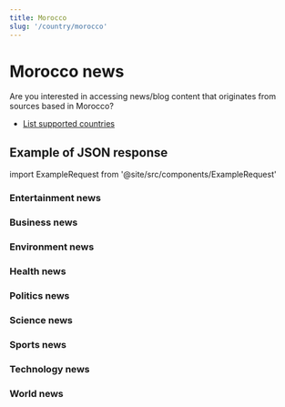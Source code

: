 ```yaml
---
title: Morocco
slug: '/country/morocco'
---
```


# Morocco news

Are you interested in accessing news/blog content that originates from sources based in Morocco?

- [List supported countries](/get-articles/countries)

## Example of JSON response

import ExampleRequest from '@site/src/components/ExampleRequest'

### Entertainment news
<ExampleRequest url="https://api.apitube.io/v1/news/articles?limit=2&category=news/Arts_and_Entertainment&language=ma"></ExampleRequest>

### Business news
<ExampleRequest url="https://api.apitube.io/v1/news/articles?limit=2&category=news/Business&language=ma"></ExampleRequest>

### Environment news
<ExampleRequest url="https://api.apitube.io/v1/news/articles?limit=2&category=news/Environment&language=ma"></ExampleRequest>

### Health news
<ExampleRequest url="https://api.apitube.io/v1/news/articles?limit=2&category=news/Health&language=ma"></ExampleRequest>

### Politics news
<ExampleRequest url="https://api.apitube.io/v1/news/articles?limit=2&category=news/Politics&language=ma"></ExampleRequest>

### Science news
<ExampleRequest url="https://api.apitube.io/v1/news/articles?limit=2&category=news/Science&language=ma"></ExampleRequest>

### Sports news
<ExampleRequest url="https://api.apitube.io/v1/news/articles?limit=2&category=news/Sports&language=ma"></ExampleRequest>

### Technology news
<ExampleRequest url="https://api.apitube.io/v1/news/articles?limit=2&category=news/Technology&language=ma"></ExampleRequest>

### World news
<ExampleRequest url="https://api.apitube.io/v1/news/articles?limit=2&category=news/World&language=ma"></ExampleRequest>
